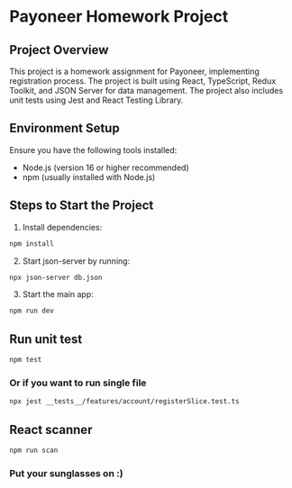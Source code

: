 # Payoneer Homework Project

## Project Overview

This project is a homework assignment for Payoneer, implementing registration process. The project is built using React, TypeScript, Redux Toolkit, and JSON Server for data management. The project also includes unit tests using Jest and React Testing Library.

## Environment Setup

Ensure you have the following tools installed:

- Node.js (version 16 or higher recommended)
- npm (usually installed with Node.js)

## Steps to Start the Project

1. Install dependencies:

```bash
npm install
```

2. Start json-server by running:

```bash
npx json-server db.json
```

3. Start the main app:

```bash
npm run dev
```

## Run unit test

```bash
npm test
```

### Or if you want to run single file

```bash
npx jest __tests__/features/account/registerSlice.test.ts
```

## React scanner

```bash
npm run scan
```

### Put your sunglasses on :)
